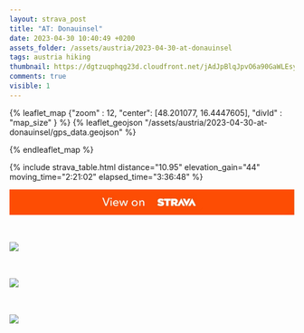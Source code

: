 ```yaml
---
layout: strava_post
title: "AT: Donauinsel"
date: 2023-04-30 10:40:49 +0200
assets_folder: /assets/austria/2023-04-30-at-donauinsel
tags: austria hiking
thumbnail: https://dgtzuqphqg23d.cloudfront.net/jAdJpBlqJpvO6a90GaWLEsySLBNC3z6qTdYIRCC3KB4-1024x768.jpg
comments: true
visible: 1
---
```



{% leaflet_map {"zoom" : 12,
                  "center": [48.201077, 16.4447605],
                 "divId" : "map_size" } %}
    {% leaflet_geojson "/assets/austria/2023-04-30-at-donauinsel/gps_data.geojson" %}

{% endleaflet_map %}





{% include strava_table.html distance="10.95" elevation_gain="44" moving_time="2:21:02" elapsed_time="3:36:48" %}

[![](/assets/strava.jpg)](https://www.strava.com/activities/8986200858)


<br />

![](https://dgtzuqphqg23d.cloudfront.net/jAdJpBlqJpvO6a90GaWLEsySLBNC3z6qTdYIRCC3KB4-1024x768.jpg)


<br />

![](https://dgtzuqphqg23d.cloudfront.net/DzkupL1zbCuVSybn9yeaAi_CMSEHvF6sqntvJ7u2Udc-1024x768.jpg)


<br />

![](https://dgtzuqphqg23d.cloudfront.net/gBkL4qHSgm1ZxSgC4FfVjVIWR5m61cvjXfuRBPhWMdo-1024x768.jpg)
